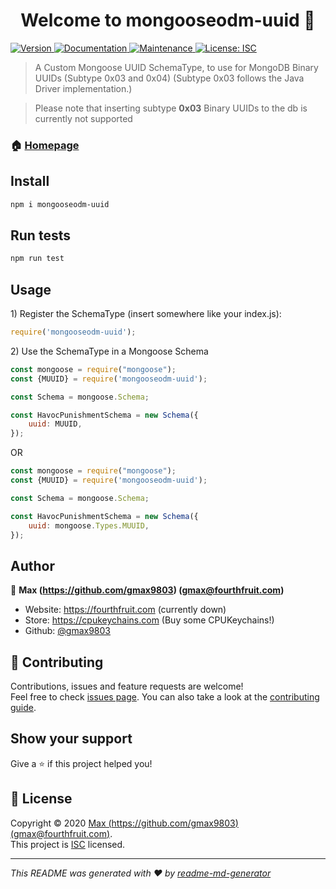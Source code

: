 <h1 align="center">Welcome to mongooseodm-uuid 👋</h1>
<p>
  <a href="https://www.npmjs.com/package/mongooseodm-uuid" target="_blank">
    <img alt="Version" src="https://img.shields.io/npm/v/mongooseodm-uuid.svg">
  </a>
  <a href="https://github.com/gmax9803/mongoose-uuid#readme" target="_blank">
    <img alt="Documentation" src="https://img.shields.io/badge/documentation-yes-brightgreen.svg" />
  </a>
  <a href="https://github.com/gmax9803/mongoose-uuid/graphs/commit-activity" target="_blank">
    <img alt="Maintenance" src="https://img.shields.io/badge/Maintained%3F-yes-green.svg" />
  </a>
  <a href="https://github.com/gmax9803/mongoose-uuid/blob/master/LICENSE" target="_blank">
    <img alt="License: ISC" src="https://img.shields.io/github/license/gmax9803/mongooseodm-uuid" />
  </a>
</p>

> A Custom Mongoose UUID SchemaType, to use for MongoDB Binary UUIDs (Subtype 0x03 and 0x04)
> (Subtype 0x03 follows the Java Driver implementation.)

> Please note that inserting subtype **0x03** Binary UUIDs to the db is currently not supported

### 🏠 [Homepage](https://github.com/gmax9803/mongoose-uuid#readme)

## Install

```sh
npm i mongooseodm-uuid
```

## Run tests

```sh
npm run test
```

## Usage
1\) Register the SchemaType (insert somewhere like your index.js):
```js
require('mongooseodm-uuid');
```
2\) Use the SchemaType in a Mongoose Schema
```js
const mongoose = require("mongoose");
const {MUUID} = require('mongooseodm-uuid');

const Schema = mongoose.Schema;

const HavocPunishmentSchema = new Schema({
    uuid: MUUID,
});
```
OR
```js
const mongoose = require("mongoose");
const {MUUID} = require('mongooseodm-uuid');

const Schema = mongoose.Schema;

const HavocPunishmentSchema = new Schema({
    uuid: mongoose.Types.MUUID,
});
```
## Author

👤 **Max (https://github.com/gmax9803) (gmax@fourthfruit.com)**

* Website: https://fourthfruit.com (currently down)
* Store: https://cpukeychains.com (Buy some CPUKeychains!)
* Github: [@gmax9803](https://github.com/gmax9803)

## 🤝 Contributing

Contributions, issues and feature requests are welcome!<br />Feel free to check [issues page](https://github.com/gmax9803/mongoose-uuid/issues). You can also take a look at the [contributing guide](https://github.com/gmax9803/mongoose-uuid/blob/master/CONTRIBUTING.md).

## Show your support

Give a ⭐️ if this project helped you!

## 📝 License

Copyright © 2020 [Max (https://github.com/gmax9803) (gmax@fourthfruit.com)](https://github.com/gmax9803). <br />
This project is [ISC](https://github.com/gmax9803/mongoose-uuid/blob/master/LICENSE) licensed.

***
_This README was generated with ❤️ by [readme-md-generator](https://github.com/kefranabg/readme-md-generator)_